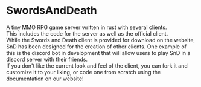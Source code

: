 # SwordsAndDeath
A tiny MMO RPG game server written in rust with several clients.\
This includes the code for the server as well as the official client.\
While the Swords and Death client is provided for download on the website, SnD has been designed for the creation of
other clients. One example of this is the discord bot in development that will allow users to play SnD in a discord
server with their friends.\
If you don't like the current look and feel of the client, you can fork it and customize it to your liking, or code one
from scratch using the documentation on our website!
